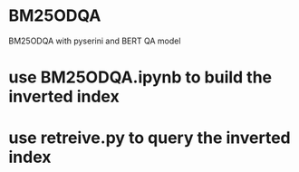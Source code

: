 # BM25ODQA
BM25ODQA with pyserini and BERT QA model
# use BM25ODQA.ipynb to build the inverted index
# use retreive.py to query the inverted index
